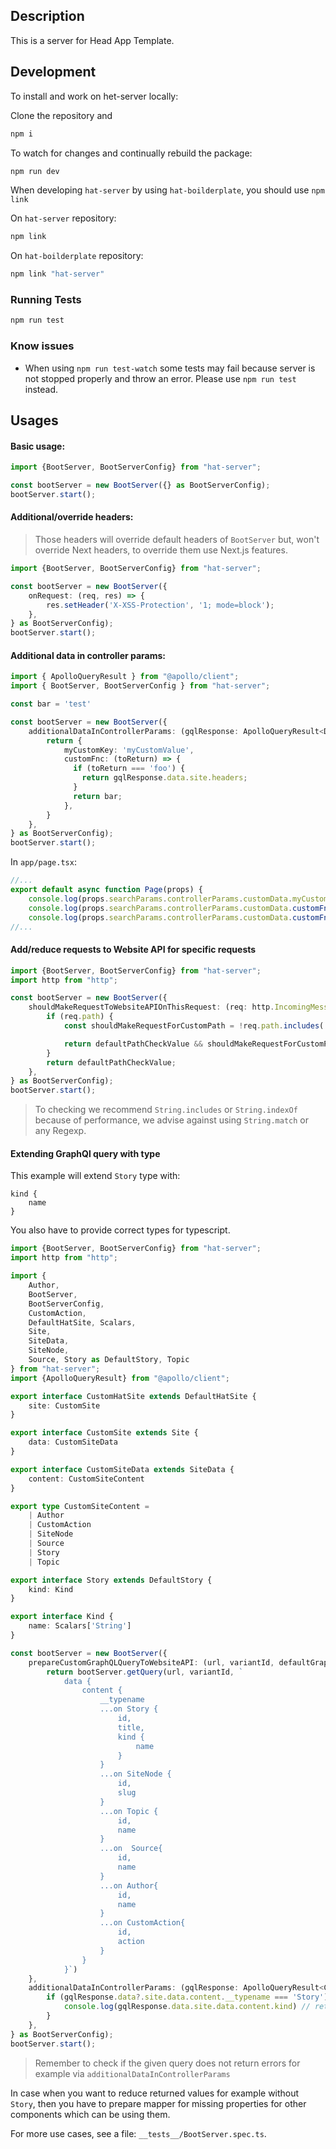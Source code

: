 
## Description
This is a server for Head App Template.

## Development

To install and work on het-server locally:

Clone the repository and
```bash
npm i
```

To watch for changes and continually rebuild the package:

```bash
npm run dev
```

When developing `hat-server` by using `hat-boilderplate`, you should use `npm link`

On `hat-server` repository:
```bash
npm link
```

On `hat-boilderplate` repository:
```bash
npm link "hat-server"
```

### Running Tests

```bash
npm run test
```

### Know issues
- When using `npm run test-watch` some tests may fail because server is not stopped properly and throw an error. Please use `npm run test` instead.

## Usages

#### Basic usage:

```typescript
import {BootServer, BootServerConfig} from "hat-server";

const bootServer = new BootServer({} as BootServerConfig);
bootServer.start();
```

#### Additional/override headers:

> Those headers will override default headers of `BootServer` but, won't override Next headers, to override them use Next.js features.

```typescript
import {BootServer, BootServerConfig} from "hat-server";

const bootServer = new BootServer({
    onRequest: (req, res) => {
        res.setHeader('X-XSS-Protection', '1; mode=block');
    },
} as BootServerConfig);
bootServer.start();
```
#### Additional data in controller params:

```typescript
import { ApolloQueryResult } from "@apollo/client";
import { BootServer, BootServerConfig } from "hat-server";

const bar = 'test'

const bootServer = new BootServer({
    additionalDataInControllerParams: (gqlResponse: ApolloQueryResult<DefaultHatSite>) => {
        return {
            myCustomKey: 'myCustomValue',
            customFnc: (toReturn) => {
              if (toReturn === 'foo') {
                return gqlResponse.data.site.headers;
              }
              return bar;
            },
        }
    },
} as BootServerConfig);
bootServer.start();
```

In `app/page.tsx`:
```typescript
//...
export default async function Page(props) {
    console.log(props.searchParams.controllerParams.customData.myCustomKey); // return 'myCustomValue'
    console.log(props.searchParams.controllerParams.customData.customFnc('foo')); // return { location: null }
    console.log(props.searchParams.controllerParams.customData.customFnc('bar')); // return 'test'
//...
```

#### Add/reduce requests to Website API for specific requests

```typescript
import {BootServer, BootServerConfig} from "hat-server";
import http from "http";

const bootServer = new BootServer({
    shouldMakeRequestToWebsiteAPIOnThisRequest: (req: http.IncomingMessage, defaultPathCheckValue) => {
        if (req.path) {
            const shouldMakeRequestForCustomPath = !req.path.includes('custom/path/without/request');

            return defaultPathCheckValue && shouldMakeRequestForCustomPath;
        }
        return defaultPathCheckValue;
    },
} as BootServerConfig);
bootServer.start();
```
> To checking we recommend `String.includes` or `String.indexOf` because of performance, we advise against using `String.match` or any Regexp.

#### Extending GraphQl query with type

This example will extend `Story` type with:

```
kind {
    name
}
```

You also have to provide correct types for typescript.

```typescript
import {BootServer, BootServerConfig} from "hat-server";
import http from "http";

import {
    Author,
    BootServer,
    BootServerConfig,
    CustomAction,
    DefaultHatSite, Scalars,
    Site,
    SiteData,
    SiteNode,
    Source, Story as DefaultStory, Topic
} from "hat-server";
import {ApolloQueryResult} from "@apollo/client";

export interface CustomHatSite extends DefaultHatSite {
    site: CustomSite
}

export interface CustomSite extends Site {
    data: CustomSiteData
}

export interface CustomSiteData extends SiteData {
    content: CustomSiteContent
}

export type CustomSiteContent =
    | Author
    | CustomAction
    | SiteNode
    | Source
    | Story
    | Topic

export interface Story extends DefaultStory {
    kind: Kind
}

export interface Kind {
    name: Scalars['String']
}

const bootServer = new BootServer({
    prepareCustomGraphQLQueryToWebsiteAPI: (url, variantId, defaultGraphqlQuery) => {
        return bootServer.getQuery(url, variantId, `
            data {
                content {
                    __typename
                    ...on Story {
                        id,
                        title,
                        kind {
                            name
                        }
                    }
                    ...on SiteNode {
                        id,
                        slug
                    }
                    ...on Topic {
                        id,
                        name
                    }
                    ...on  Source{
                        id,
                        name
                    }
                    ...on Author{
                        id,
                        name
                    }
                    ...on CustomAction{
                        id,
                        action
                    }
                }
            }`)
    },
    additionalDataInControllerParams: (gqlResponse: ApolloQueryResult<CustomHatSite>) => {
        if (gqlResponse.data?.site.data.content.__typename === 'Story') {
            console.log(gqlResponse.data.site.data.content.kind) // return { name: 'Article' }
        }
    },
} as BootServerConfig);
bootServer.start();
```

> Remember to check if the given query does not return errors for example via `additionalDataInControllerParams`

In case when you want to reduce returned values for example without `Story`, then you have to prepare mapper for missing properties for other components which can be using them.

For more use cases, see a file: `__tests__/BootServer.spec.ts`.

